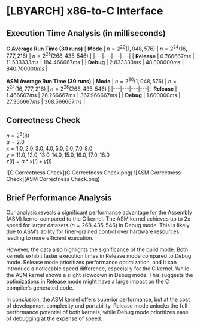 # [LBYARCH] x86-to-C Interface

## Execution Time Analysis (in milliseconds)

**C Average Run Time (30 runs)**
| **Mode** | $n = 2^{20} (1,048,576)$ | $n = 2^{24} (16,777,216)$ | $n = 2^{28} (268,435,546)$ |
|---|---|---|---|
| **Release** | $0.766667 ms$ | $11.533333 ms$ | $184.466667 ms$ |
| **Debug** | $2.833333 ms$ | $48.800000 ms$ | $840.700000 ms$ |

**ASM Average Run Time (30 runs)**
| **Mode** | $n = 2^{20} (1,048,576)$ | $n = 2^{24} (16,777,216)$ | $n = 2^{28} (268,435,546)$ |
|---|---|---|---|
| **Release** | $1.466667 ms$ | $26.266667 ms$ | $367.966667 ms$ |
| **Debug** | $1.600000 ms$ | $27.366667 ms$ | $368.566667 ms$ |

## Correctness Check
$n = 2^3 (8)$  
$a = 2.0$  
$x = {1.0 , 2.0, 3.0, 4.0, 5.0, 6.0, 7.0, 8.0}$  
$y = {11.0 , 12.0, 13.0, 14.0, 15.0, 16.0, 17.0, 18.0}$  
$z[i] = a * x[i] + y[i]$

![C Correctness Check](C Correctness Check.png)
![ASM Correctness Check](ASM Correctness Check.png)

## Brief Performance Analysis
Our analysis reveals a significant performance advantage for the Assembly (ASM) kernel compared to the C kernel. The ASM kernel achieves up to 2x speed for larger datasets ($n=268,435,546$) in Debug mode. This is likely due to ASM’s ability for finer-grained control over hardware resources, leading to more efficient execution.

However, the data also highlights the significance of the build mode. Both kernels exhibit faster execution times in Release mode compared to Debug mode. Release mode prioritizes performance optimization, and it can introduce a noticeable speed difference, especially for the C kernel. While the ASM kernel shows a slight slowdown in Debug mode. This suggests the optimizations in Release mode might have a large impact on the C compiler’s generated code.

In conclusion, the ASM kernel offers superior performance, but at the cost of development complexity and portability. Release mode unlocks the full performance potential of both kernels, while Debug mode prioritizes ease of debugging at the expense of speed.
